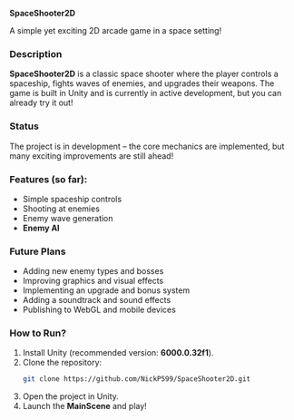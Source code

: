**SpaceShooter2D**  

A simple yet exciting 2D arcade game in a space setting!  

### Description  

**SpaceShooter2D** is a classic space shooter where the player controls a spaceship, fights waves of enemies, and upgrades their weapons. The game is built in Unity and is currently in active development, but you can already try it out!  

### Status  

The project is in development – the core mechanics are implemented, but many exciting improvements are still ahead!  

### Features (so far):  

- Simple spaceship controls  
- Shooting at enemies  
- Enemy wave generation  
- **Enemy AI**  

### Future Plans  

- Adding new enemy types and bosses  
- Improving graphics and visual effects  
- Implementing an upgrade and bonus system  
- Adding a soundtrack and sound effects  
- Publishing to WebGL and mobile devices  

### How to Run?  

1. Install Unity (recommended version: **6000.0.32f1**).  
2. Clone the repository:  
   ```sh
   git clone https://github.com/NickP599/SpaceShooter2D.git
   ```
3. Open the project in Unity.  
4. Launch the **MainScene** and play!  



